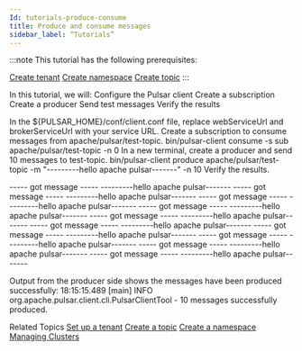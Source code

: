 ```yaml
---
Id: tutorials-produce-consume
title: Produce and consume messages
sidebar_label: “Tutorials”
---
```



:::note
This tutorial has the following prerequisites:

[Create tenant](tutorials-tenant.md)
[Create namespace](tutorials-namespace.md)
[Create topic](tutorials-topic.md)
:::


In this tutorial, we will:
Configure the Pulsar client
Create a subscription
Create a producer
Send test messages
Verify the results

In the ${PULSAR_HOME}/conf/client.conf file, replace webServiceUrl and brokerServiceUrl with your service URL.
Create a subscription to consume messages from apache/pulsar/test-topic.
bin/pulsar-client consume -s sub apache/pulsar/test-topic  -n 0
In a new terminal, create a producer and send 10 messages to test-topic.
bin/pulsar-client produce apache/pulsar/test-topic  -m "---------hello apache pulsar-------" -n 10
Verify the results.

----- got message -----
---------hello apache pulsar-------
----- got message -----
---------hello apache pulsar-------
----- got message -----
---------hello apache pulsar-------
----- got message -----
---------hello apache pulsar-------
----- got message -----
---------hello apache pulsar-------
----- got message -----
---------hello apache pulsar-------
----- got message -----
---------hello apache pulsar-------
----- got message -----
---------hello apache pulsar-------
----- got message -----
---------hello apache pulsar-------
----- got message -----
---------hello apache pulsar-------

Output from the producer side shows the messages have been produced successfully:
18:15:15.489 [main] INFO  org.apache.pulsar.client.cli.PulsarClientTool - 10 messages successfully produced.

Related Topics
[Set up a tenant](tutorials-tenant)
[Create a topic](tutorials-topic)
[Create a namespace](tutorials-namespace)
[Managing Clusters](admin-api-clusters)








